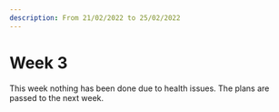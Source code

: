 ```yaml
---
description: From 21/02/2022 to 25/02/2022
---
```


# Week 3

This week nothing has been done due to health issues. The plans are passed to the next week.
